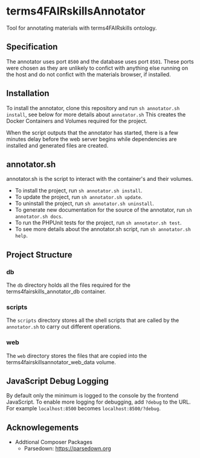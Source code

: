 # terms4FAIRskillsAnnotator
Tool for annotating materials with terms4FAIRskills ontology.

## Specification
The annotator uses port `8500` and the database uses port `8501`. These ports were chosen as they are unlikely to confict with anything else running on the host and do not confict with the materials browser, if installed.

## Installation
To install the annotator, clone this repository and run `sh annotator.sh install`, see below for more details about `annotator.sh` This creates the Docker Containers and Volumes required for the project. 

When the script outputs that the annotator has started, there is a few minutes delay before the web server begins while dependencies are installed and generated files are created.


## annotator.sh
annotator.sh is the script to interact with the container's and their volumes.

 - To install the project, run `sh annotator.sh install`.
 - To update the project, run `sh annotator.sh update`.
 - To uninstall the project, run `sh annotator.sh uninstall`.
 - To generate new documentation for the source of the annotator, run `sh annotator.sh docs`.
 - To run the PHPUnit tests for the project, run `sh annotator.sh test`.
 - To see more details about the annotator.sh script, run `sh annotator.sh help`.


## Project Structure 
### db
The `db` directory holds all the files required for the terms4fairskills_annotator_db container. 

### scripts
The `scripts` directory stores all the shell scripts that are called by the `annotator.sh` to carry out different operations.

### web
The `web` directory stores the files that are copied into the terms4fairskillsannotator_web_data volume.


## JavaScript Debug Logging
By default only the minimum is logged to the console by the frontend JavaScript. 
To enable more logging for debugging, add `?debug` to the URL. 
For example `localhost:8500` becomes `localhost:8500/?debug`.


## Acknowlegements
 - Addtional Composer Packages
    - Parsedown: https://parsedown.org